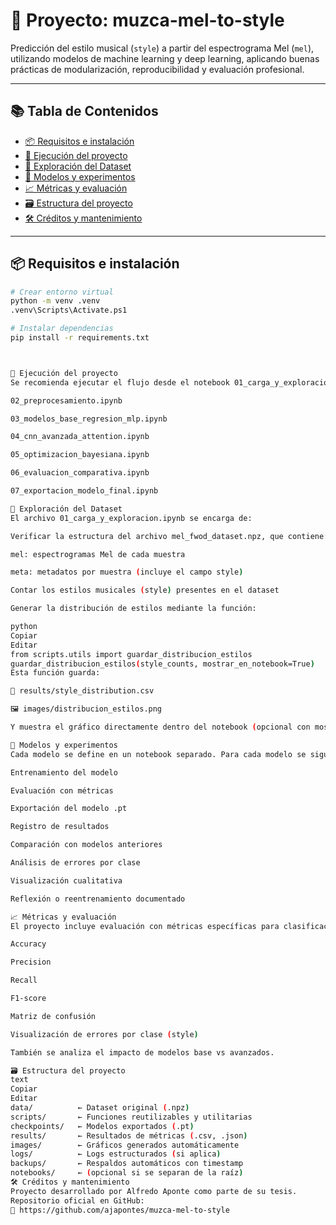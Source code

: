 # 🎵 Proyecto: muzca-mel-to-style

Predicción del estilo musical (`style`) a partir del espectrograma Mel (`mel`), utilizando modelos de machine learning y deep learning, aplicando buenas prácticas de modularización, reproducibilidad y evaluación profesional.

---

## 📚 Tabla de Contenidos

- [📦 Requisitos e instalación](#-requisitos-e-instalación)
- [🚀 Ejecución del proyecto](#-ejecución-del-proyecto)
- [🔎 Exploración del Dataset](#-exploración-del-dataset)
- [🧠 Modelos y experimentos](#-modelos-y-experimentos)
- [📈 Métricas y evaluación](#-métricas-y-evaluación)
- [🗃️ Estructura del proyecto](#-estructura-del-proyecto)
- [🛠️ Créditos y mantenimiento](#-créditos-y-mantenimiento)

---

## 📦 Requisitos e instalación

```bash
# Crear entorno virtual
python -m venv .venv
.venv\Scripts\Activate.ps1

# Instalar dependencias
pip install -r requirements.txt



🚀 Ejecución del proyecto
Se recomienda ejecutar el flujo desde el notebook 01_carga_y_exploracion.ipynb y continuar secuencialmente con los siguientes notebooks:

02_preprocesamiento.ipynb

03_modelos_base_regresion_mlp.ipynb

04_cnn_avanzada_attention.ipynb

05_optimizacion_bayesiana.ipynb

06_evaluacion_comparativa.ipynb

07_exportacion_modelo_final.ipynb

🔎 Exploración del Dataset
El archivo 01_carga_y_exploracion.ipynb se encarga de:

Verificar la estructura del archivo mel_fwod_dataset.npz, que contiene:

mel: espectrogramas Mel de cada muestra

meta: metadatos por muestra (incluye el campo style)

Contar los estilos musicales (style) presentes en el dataset

Generar la distribución de estilos mediante la función:

python
Copiar
Editar
from scripts.utils import guardar_distribucion_estilos
guardar_distribucion_estilos(style_counts, mostrar_en_notebook=True)
Esta función guarda:

📁 results/style_distribution.csv

🖼️ images/distribucion_estilos.png

Y muestra el gráfico directamente dentro del notebook (opcional con mostrar_en_notebook=True)

🧠 Modelos y experimentos
Cada modelo se define en un notebook separado. Para cada modelo se sigue una estructura clara y repetible:

Entrenamiento del modelo

Evaluación con métricas

Exportación del modelo .pt

Registro de resultados

Comparación con modelos anteriores

Análisis de errores por clase

Visualización cualitativa

Reflexión o reentrenamiento documentado

📈 Métricas y evaluación
El proyecto incluye evaluación con métricas específicas para clasificación multiclase:

Accuracy

Precision

Recall

F1-score

Matriz de confusión

Visualización de errores por clase (style)

También se analiza el impacto de modelos base vs avanzados.

🗃️ Estructura del proyecto
text
Copiar
Editar
data/          ← Dataset original (.npz)
scripts/       ← Funciones reutilizables y utilitarias
checkpoints/   ← Modelos exportados (.pt)
results/       ← Resultados de métricas (.csv, .json)
images/        ← Gráficos generados automáticamente
logs/          ← Logs estructurados (si aplica)
backups/       ← Respaldos automáticos con timestamp
notebooks/     ← (opcional si se separan de la raíz)
🛠️ Créditos y mantenimiento
Proyecto desarrollado por Alfredo Aponte como parte de su tesis.
Repositorio oficial en GitHub:
🔗 https://github.com/ajapontes/muzca-mel-to-style